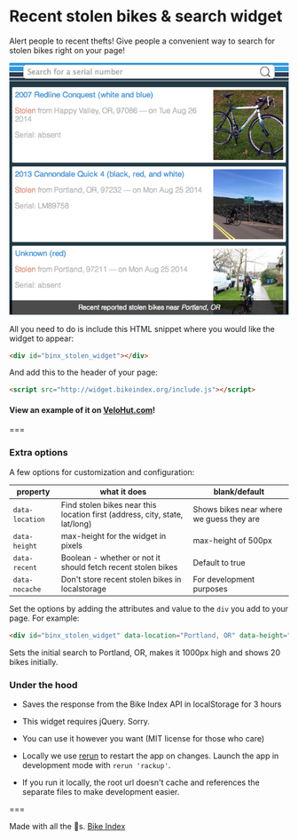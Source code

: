 # Recent stolen bikes & search widget

Alert people to recent thefts! Give people a convenient way to search for stolen bikes right on your page!

<!-- ![Example widget display](https://github.com/bikeindex/stolen_bikes_widget_html/blob/master/example.png?raw=true) -->
![Example widget display](example.png)

All you need to do is include this HTML snippet where you would like the widget to appear:

```html
<div id="binx_stolen_widget"></div>
```

And add this to the header of your page:

```html
<script src="http://widget.bikeindex.org/include.js"></script>
```

#### View an example of it on [VeloHut.com](http://www.velohut.com#binx_stolen_widget)!

===

### Extra options

A few options for customization and configuration:

| property | what it does | blank/default |
| -------- | ------------ | ------------- |
| `data-location` | Find stolen bikes near this location first (address, city, state, lat/long) | Shows bikes near where we guess they are |
| `data-height` | max-height for the widget in pixels | max-height of 500px |
| `data-recent` | Boolean - whether or not it should fetch recent stolen bikes | Default to true |
| `data-nocache` | Don't store recent stolen bikes in localstorage | For development purposes |

Set the options by adding the attributes and value to the `div` you add to your page. For example:

```html
<div id="binx_stolen_widget" data-location="Portland, OR" data-height="1000" data-count="20"></div>
```

Sets the initial search to Portland, OR, makes it 1000px high and shows 20 bikes initially.



### Under the hood

- Saves the response from the Bike Index API in localStorage for 3 hours

- This widget requires jQuery. Sorry.

- You can use it however you want (MIT license for those who care)

- Locally we use [rerun](https://github.com/alexch/rerun) to restart the app on changes. Launch the app in development mode with `rerun 'rackup'`.

- If you run it locally, the root url doesn't cache and references the separate files to make development easier.

===

Made with all the :doughnut:s. [Bike Index](https://bikeindex.org)